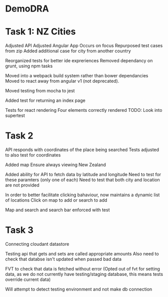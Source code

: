 # DemoDRA

# Task 1: NZ Cities
Adjusted API
Adjusted Angular App
    Occurs on focus
Repurposed test cases from zip
    Added additional case for city from another country

Reorganized tests for better ide expreriences
Removed dependancy on grunt, using npm tasks

Moved into a webpack build system rather than bower dependancies
Moved to react away from angular v1 (not deprecated).

Moved testing from mocha to jest

Added test for returning an index page

Tests for react rendering
    Four elements correctly rendered
TODO: Look into supertest

# Task 2
API responds with coordinates of the place being searched
Tests adjusted to also test for coordinates

Added map
    Ensure always viewing New Zealand

Added ability for API to fetch data by latitude and longitude
    Need to test for these paramters (only one of each)
    Need to test that both city and location are not provided

In order to better facilitate clicking bahaviour, now maintains a dynamic list of locations
Click on map to add or search to add

Map and search and search bar enforced with test

# Task 3
Connecting cloudant datastore

Testing api that gets and sets are called appropriate amounts
Also need to check that databse isn't updated when passed bad data

FVT to check that data is fetched without error
(Opted out of fvt for setting data, as we do not currently have testing/staging database, this means tests override current data)

Will attempt to detect testing environment and not make db connection